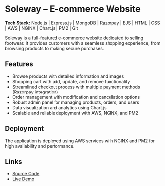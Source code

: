 # Soleway – E-commerce Website  

**Tech Stack:** Node.js | Express.js | MongoDB | Razorpay | EJS | HTML | CSS | AWS | NGINX | Chart.js | PM2 | Git  

Soleway is a full-featured e-commerce website dedicated to selling footwear. It provides customers with a seamless shopping experience, from browsing products to making secure purchases.  

## Features  

- Browse products with detailed information and images  
- Shopping cart with add, update, and remove functionality  
- Streamlined checkout process with multiple payment methods (Razorpay integration)  
- Order management with modification and cancellation options  
- Robust admin panel for managing products, orders, and users  
- Data visualization and analytics using Chart.js  
- Scalable and reliable deployment with AWS, NGINX, and PM2  

## Deployment  

The application is deployed using AWS services with NGINX and PM2 for high availability and performance.  

## Links  

- [Source Code](https://github.com/akhildas675/Soleway)  
- [Live Demo](https://your-deployed-link.com)  
